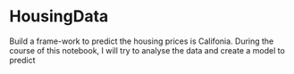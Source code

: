 # HousingData
Build a frame-work to predict the housing prices is Califonia. During the course of this notebook, I will try to analyse the data and create a model to predict
